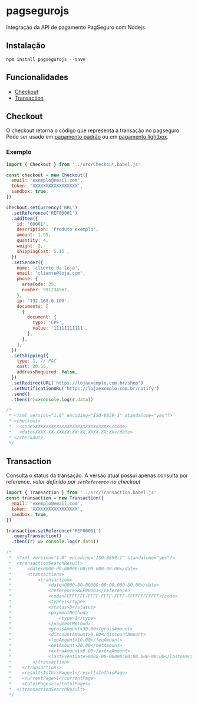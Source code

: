 # pagsegurojs

Integração da API de pagamento PagSeguro com Nodejs

## Instalação

```
npm install pagsegurojs --save
```

## Funcionalidades

- [Checkout](#checkout)
- [Transaction](#transaction)

## Checkout

O checkout retorna o código que representa a transação no pagseguro. Pode ser usado em [pagamento padrão](https://dev.pagseguro.uol.com.br/documentacao/pagamento-online/pagamentos/pagamento-padrao) ou em [pagamento lightbox](https://dev.pagseguro.uol.com.br/documentacao/pagamento-online/pagamentos/pagamento-lightbox).

### Exemplo

```javascript
import { Checkout } from '../src/Checkout.babel.js'

const checkout = new Checkout({
  email: 'exemplo@email.com',
  token: 'XXXXXXXXXXXXXXXXX',
  sandbox: true,
})

checkout.setCurrency('BRL')
  .setReference('REF00001')
  .addItem({
    id: '00001',
    description: 'Produto exemplo',
    amount: 1.99,
    quantity: 4,
    weight: 2,
    shippingCost: 5.15 ,
  })
  .setSender({
    name: 'cliente da loja',
    email: 'cliente@loja.com',
    phone: {
      areaCode: 35,
      number: 991234567,
    },
    ip: '192.168.0.100',
    documents: [
      {
        document: {
          type: 'CPF',
          value: '11111111111',
        },
      },
    ],
  })
  .setShipping({
    type: 1, // PAC
    cost: 20.55,
    addressRequired: false,
  })
  .setRedirectURL('https://lojaexemplo.com.br/shop')
  .setNotificationURL('https://lojaexemplo.com.br/notify')
  .send()
  .then((r)=>console.log(r.data))

/*
 * <?xml version="1.0" encoding="ISO-8859-1" standalone="yes"?>
 * <checkout>
 *   <code>XXXXXXXXXXXXXXXXXXXXXXXXXXXX</code>
 *   <date>XXXX-XX-XXXXX:XX:XX.XXXX-XX:XX</date>
 * </checkout>
 */
```

## Transaction

Consulta o status da transação. A versão atual possui apenas consulta por reference. *valor definido por `setReference` no checkout*

```javascript
import { Transaction } from '../src/Transaction.babel.js'
const transaction = new Transaction({
  email: 'exemplo@email.com',
  token: 'XXXXXXXXXXXXXXXXX',
  sandbox: true,
})

transaction.setReference('REF00001')
  .queryTransaction()
  .then((r) => console.log(r.data))

/*
 *  <?xml version="1.0" encoding="ISO-8859-1" standalone="yes"?>
 *  <transactionSearchResult>
 *  	<date>0000-00-00000:00:00.000-00:00</date>
 *  	<transactions>
 *  		<transaction>
 *  			<date>0000-00-00000:00:00.000-00:00</date>
 *  			<reference>REF00001</reference>
 *  			<code>FFFFFFFF-FFFF-FFFF-FFFF-FFFFFFFFFFFF</code>
 *  			<type>1</type>
 *  			<status>3</status>
 *  			<paymentMethod>
 *  				<type>1</type>
 *  			</paymentMethod>
 *  			<grossAmount>30.00</grossAmount>
 *  			<discountAmount>0.00</discountAmount>
 *  			<feeAmount>10.00</feeAmount>
 *  			<netAmount>20.00</netAmount>
 *  			<extraAmount>0.00</extraAmount>
 *  			<lastEventDate>0000-00-00000:00:00.000-00:00</lastEventDate>
 *  	  </transaction>
 *	  </transactions>
 *	  <resultsInThisPage>1</resultsInThisPage>
 * 	  <currentPage>1</currentPage>
 *    <totalPages>1</totalPages>
 *  </transactionSearchResult>
 */
```
